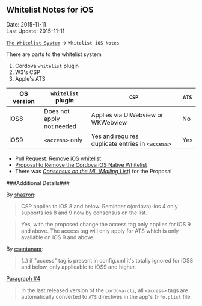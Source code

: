 ## Whitelist Notes for iOS ##
Date: 2015-11-11<br>
Last Update: 2015-11-11

[`The Whitelist System`](the-whitelist-system.md) -> `Whitelist iOS Notes`

There are parts to the whitelist system

1. Cordova `whitelist` plugin
2. W3's CSP
3. Apple's ATS

| OS version | `whitelist` plugin         |            `CSP`                  | `ATS` |
|------------|----------------------------|------------------------------------|------|
| iOS8     | Does not apply<br>not needed | Applies via UIWebview or WKWebview |  No  |
| iOS9 | `<access>` only | Yes and requires<br>duplicate entries in `<access>` |  Yes |


- Pull Request: [Remove iOS whitelist](https://issues.apache.org/jira/browse/CB-9972)
- [Proposal to Remove the Cordova iOS Native Whitelist](https://github.com/shazron/cordova-discuss/blob/ios-remove-whitelist/proposals/ios-whitelist-removal.md)
- There was [*Consensus on the ML (Mailing List)*](https://github.com/cordova/cordova-discuss/pull/27#issuecomment-155261590) for the Proposal

###Additional Details###

By [shazron](https://github.com/cordova/cordova-discuss/pull/27#issuecomment-154114763):

> CSP applies to iOS 8 and below. Reminder c(ordova)-ios 4 only supports ios 8 and 9 now by consensus on the list.

> Yes, with the proposed change the access tag only applies for iOS 9 and above. The access tag will only apply for ATS which is only available on iOS 9 and above. 

By [csantanapr](https://github.com/cordova/cordova-discuss/pull/27#issuecomment-154134404):

> (..) if "access" tag is present in config.xml it's totally ignored for iOS8 and below, only applicable to iOS9 and higher.

[Paragraph #4](https://github.com/shazron/cordova-discuss/blob/ios-remove-whitelist/proposals/ios-whitelist-removal.md)

> In the last released version of the `cordova-cli`, all `<access>` tags are automatically converted to `ATS` directives in the app's `Info.plist` file. 

